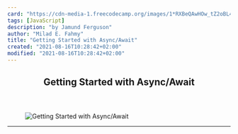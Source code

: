 ```yaml
---
card: "https://cdn-media-1.freecodecamp.org/images/1*RXBeQAwHOw_tZ2oBL4h8QA.jpeg"
tags: [JavaScript]
description: "by Jamund Ferguson"
author: "Milad E. Fahmy"
title: "Getting Started with Async/Await"
created: "2021-08-16T10:28:42+02:00"
modified: "2021-08-16T10:28:42+02:00"
---
```

<div class="site-wrapper">
<main id="site-main" class="site-main outer">
<div class="inner">
<article class="post-full post tag-javascript tag-nodejs tag-es6 tag-web-development tag-programming ">
<header class="post-full-header">
<h1 class="post-full-title">Getting Started with Async/Await</h1>
</header>
<figure class="post-full-image">
<picture>
<source media="(max-width: 700px)" sizes="1px" srcset="data:image/gif;base64,R0lGODlhAQABAIAAAAAAAP///yH5BAEAAAAALAAAAAABAAEAAAIBRAA7 1w">
<source media="(min-width: 701px)" sizes="(max-width: 800px) 400px,
(max-width: 1170px) 700px,
1400px" srcset="https://cdn-media-1.freecodecamp.org/images/1*RXBeQAwHOw_tZ2oBL4h8QA.jpeg 300w,
https://cdn-media-1.freecodecamp.org/images/1*RXBeQAwHOw_tZ2oBL4h8QA.jpeg 600w,
https://cdn-media-1.freecodecamp.org/images/1*RXBeQAwHOw_tZ2oBL4h8QA.jpeg 1000w,
https://cdn-media-1.freecodecamp.org/images/1*RXBeQAwHOw_tZ2oBL4h8QA.jpeg 2000w">
<img onerror="this.style.display='none'" src="https://cdn-media-1.freecodecamp.org/images/1*RXBeQAwHOw_tZ2oBL4h8QA.jpeg" alt="Getting Started with Async/Await">
</picture>
</figure>
<section class="post-full-content">
<div class="post-content medium-migrated-article">
</div>
<hr>
</section>
</article>
</div>
</main>
</div>
<!-- Google Tag Manager (noscript) -->
<!-- End Google Tag Manager (noscript) -->

